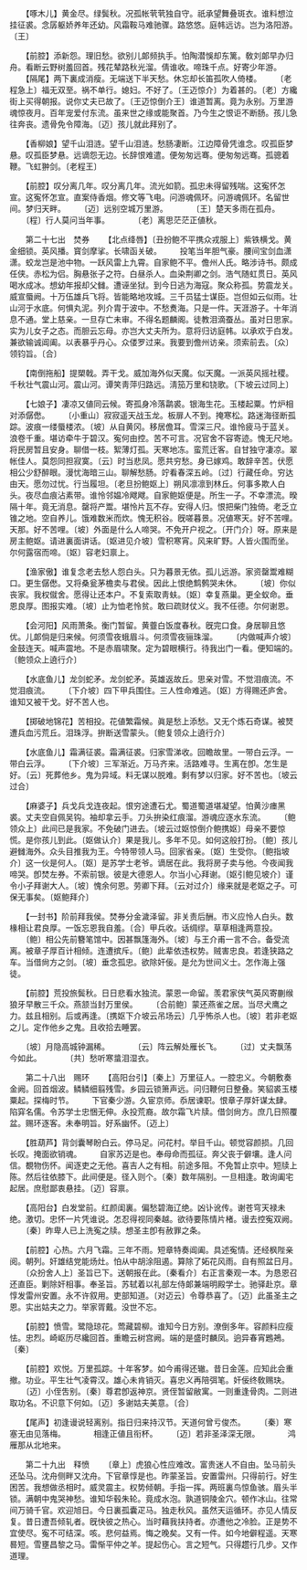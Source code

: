 <!-- { "loadSidebar": true } -->
　　【啄木儿】黄金尽。绿鬓秋。况孤帐茕茕独自守。祇承望舞叠斑衣。谁料想泣挂征裘。念孱躯娇养年还幼。风霜鞍马难驰骤。路悠悠。庭帏远访。岂为洛阳游。〔王〕 

　　【前腔】添新怨。理旧愁。欲别儿郞频执手。怕陶潜悞却东篱。敎刘郞早办归舟。看断云野树羞回首。残花辇路秋光溜。倩谁收。啼珠千点。好寄少年游。 
　　【隔尾】两下裏成消瘦。无端送下半天愁。休忘却长笛孤吹人倚楼。 
　　〔老程急上〕福无双至。祸不单行。媳妇。不好了。〔王迈惊介〕为着甚的。〔老〕方纔街上买得朝报。说你丈夫已故了。〔王迈惊倒介王〕谁道暂离。竟为永别。万里游魂惊夜月。百年宠爱付东流。虽来世之缘或能聚首。乃今生之恨讵不断肠。孩儿急往奔丧。遗骨免令障海。〔迈〕孩儿就此拜别了。 

　　【香柳娘】望千山泪涟。望千山泪涟。愁肠凄断。江边障骨凭谁念。叹孤臣梦悬。叹孤臣梦悬。远谪怨无边。长辞恨难遣。便匆匆远骞。便匆匆远骞。孤骢着鞭。飞虹翀剑。〔老程王〕 

　　【前腔】叹分离几年。叹分离几年。流光如箭。孤忠未得留残喘。这寃怀怎宣。这寃怀怎宣。直案侍香烟。修文等飞电。问游魂佩环。问游魂佩环。名留世间。梦归天畔。 
　　〔迈〕远别空城万里游。　　　　〔王〕楚天多雨在孤舟。 
　　〔程〕行人莫问当年事。　　　　〔老〕离思茫茫正値秋。 

　　第二十七出　焚券 
　　【北点绛唇】〔丑扮鲍不平携众戎服上〕紫铁横戈。黄金细锁。英风播。寳剑摩挲。长啸函关破。 
　　投笔当年胆气豪。腰间宝剑血潇潇。蛟龙岂是池中物。一跃风雷上九霄。自家鲍不平。儋州人氏。略涉诗书。颇成任侠。赤松为侣。胸悬张子之符。白昼杀人。血染荆卿之剑。浩气随虹贯日。英风喝水成冰。想幼年报却父雠。遭诬坐狱。到今日逃为海寇。聚众称孤。势震龙关。威宣蜃阙。十万伍雄兵飞将。皆能略地攻城。三千员猛士谋臣。岂但如云似雨。壮山河于水底。何惧丸泥。列介胄于波中。不愁煑海。只是一件。天涯游子。十年消息不通。堂上慈亲。一旦存亡未审。不得名题麟阁。徒教泪滴蚕丛。虽对日思家。实为儿女子之态。而胆云忘母。亦岂大丈夫所为。意将归访庭帏。以承欢于白发。兼欲输诚阊阖。以表暴乎丹心。众偻罗过来。我要到儋州访亲。须索前去。〔众〕领钧旨。〔合〕 

　　【南倒拖船】提槊戟。弄干戈。威加海外似天魔。似天魔。一派英风摇社稷。千秋壮气震山河。震山河。谭笑靑萍归路远。淸笳万里和铙歌。〔下坡云过同上〕 

　　【七娘子】凄凉又値同云候。寄孤身冷落鹴裘。银海生花。玉楼起粟。竹炉相对添僝僽。 
　　〔小重山〕寂寂遥天战玉龙。板扉人不到。掩寒松。路迷海径断孤踪。波痕一缕蜃楼浓。〔坡〕从自黄冈。移居儋耳。雪深三尺。谁怜疲马于蓝关。浪卷千重。堪访牵牛于碧汉。寃何由控。苦不可言。况官舍不容寄迹。愧无尺地。将民房暂且安身。聊借一枝。絮薄灯孤。天寒地冻。蛮荒迁客。自甘独守凄凉。翠帐佳人。莫怨同担寂寞。〔云〕时当悲凤。愿共穷愁。身已嫁鸡。敢辞辛苦。伏愿相公少舒醉眼。漫忧海暗三山。聊解愁肠。竚看春深五岭。〔过〕行藏任命。穷达由天。愿勿过忧。行当履坦。〔老旦扮鲍妪上〕朔风凛凛到林丘。何事多欺人白头。夜尽血痕沾素带。谁怜邻媪冷飕飕。自家鲍妪便是。所生一子。不幸漂流。暌隔十年。竟无消息。罄将产鬻。堪怜片瓦不存。安得人归。恨把柴门独倚。老乏立锥之地。空自养儿。饿难数米而炊。愧无积谷。旣嗟暮景。况値寒天。好不苦哩。天那。好不苦哩。〔坡〕外面是什么人啼哭。不免开户视之。〔开门介〕呀。原来是房主鲍妪。请进裏面讲话。〔妪进见介坡〕雪积寒宵。风来旷野。人皆火围而坐。尔何露宿而啼。〔妪〕容老妇禀上。 

　　【渔家傲】谁复念老去愁人怨白头。只为暮景无依。孤儿远游。家资罄鬻难糊口。更生僝僽。又将桑瓮茅檐卖与君侯。因此上恨绝鹪鹩哭未休。 
　　〔坡〕你似丧家。我权僦舍。愿得让还本户。不复索取靑蚨。〔妪〕幸复燕巢。更全蚁命。垂恩良厚。图报实难。〔坡〕止为恤老怜贫。敢曰疏财仗义。我不任德。尔何谢恩。 

　　【会河阳】风雨萧条。衡门暂留。黄虀白饭度春秋。旣完口食。身居聊且悠优。儿郞倘是归来候。何须雪夜蛾眉斗。何须雪夜骊珠溜。 
　　〔内做喊声介坡〕金鼓连天。喊声震地。不是赤眉啸聚。定为碧眼横行。待我出门一看。便知端的。〔鲍领众上遶行介〕 

　　【水底鱼儿】龙剑蛇矛。龙剑蛇矛。英雄返故丘。思亲对雪。不觉泪痕流。不觉泪痕流。 
　　〔下介坡〕四下甲兵围住。三人性命难逃。〔妪〕方得赐还庐舍。谁知又被干戈。好不苦人也。 

　　【掷破地锦花】苦相投。花値繁霜候。眞是愁上添愁。又无个炼石奇谋。被燹遭兵血污荒丘。泪珠浮。拚断送雪蒙头。〔鲍复领众上遶行介〕 

　　【水底鱼儿】霜满征裘。霜满征裘。归家雪涕收。回瞻故里。一带白云浮。一带白云浮。 
　　〔下介坡〕三军渐近。万马齐来。活路难寻。生离在卽。怎生是好。〔云〕死葬他乡。鬼为异域。料无谋以脱难。剩有梦以归家。好不苦也。〔坡云过合〕 

　　【麻婆子】兵戈兵戈连夜起。恨穷途遭石尤。蜀道蜀道堪凝望。怕黄沙瘗黑裘。丈夫空自佩吴钩。袖却拿云手。刀头拚染红痕溜。游魂应逐水东流。 
　　〔鲍领众上〕此间已是我家。不免破门进去。〔坡云过妪惊倒介鲍携妪〕母亲不要惊慌。是你孩儿到此。〔妪做认介〕果是我儿。多年不见。如何这般打扮。〔鲍〕孩儿避雠海外。众头目推我为王。今特带领人马。回家省亲。〔妪〕生受你。〔鲍指坡介〕这一伙是何人。〔妪〕是苏学士老爷。谪居在此。我将房子卖与他。今夜闻我啼哭。卽焚左券。不索前银。彼是大德恩人。尔当小心拜谢。〔妪引鲍见坡介〕谨令小子拜谢大人。〔坡〕愧余何恩。劳卿下拜。〔云对过介〕缘来就是老妪之子。可保无事矣。〔妪鲍拜介〕 

　　【一封书】阶前拜我侯。焚券分金濊泽留。非关责后酬。市义应怜人白头。数椽相让君良厚。一饭忘恩我自羞。〔合〕甲兵收。话绸缪。草草相逢两意投。 
　　〔鲍〕相公先前簪笔馆中。因甚飘篷海外。〔坡〕与王介甫一言不合。备受流离。被章子厚百计相倾。连遭摈斥。〔鲍〕此辈依违权势。贼害忠良。若逢狭路之车。当借尙方之剑。〔坡〕垂念孤忠。欲除奸佞。是允为世间义士。怎作海上强徒。 

　　【前腔】荒投旅鬓秋。日日悲看水独流。蒙恩一命留。羡君家侠气英风寄蒯缑狼牙早散三千众。燕颔当封万里侯。 
　　〔合前鲍〕蒙还燕雀之居。当尽犬鹰之力。兹且相别。后或再逢。〔携妪下介坡云吊场云〕几乎怖杀人也。〔坡〕若非老妪之儿。定作他乡之鬼。且收拾去睡罢。 

　　〔坡〕月隐高城钟漏稀。　　　　〔云〕阵云解处雁长飞。 
　　〔过〕丈夫飘荡今如此。　　　　〔共〕愁听寒螀泪湿衣。 

　　第二十八出　赐环 
　　【高阳台引】〔秦上〕万里征人。一腔忠义。今朝敷奏金阙。回首烟波。鳞鳞细翦残雪。乡园云锁箫声远。问归鞭何日整叠。笑貂裘玉楼粟起。探梅时节。 
　　下官秦少游。久宦京师。忝居谏职。恨章子厚奸谋太肆。陷穽名儒。令苏学士忠悃无伸。永投荒裔。故尔霜飞片牍。借剑尙方。庶几日照覆盆。赐环逐客。未奉明旨。好系幽怀。〔迈上〕 

　　【胜葫芦】背剑囊琴盼白云。停马足。问花村。举目千山。顿觉容颜损。几回长叹。掩面欲销魂。 
　　自家苏迈是也。奉母命而孤征。奔父丧于僻壤。逢人问信。覩物伤怀。闻逐吏之无他。喜吉人之有相。前途多阻。不免暂止京中。短牍上陈。然后往依膝下。此间便是。径入则个。〔秦〕数年隔别。一旦相逢。敢询阖宅起居。庶慰鄙衷悬挂。〔迈〕容禀。 

　　【高阳台】白发堂前。红颜闺裏。偏愁碧海辽绝。凶讣讹传。谢苍穹天禄未绝。激切。忠怀一片凭谁说。怎忍得视同秦越。欲待要陈情片楮。谩去控寃双阙。 
　　〔秦〕昨卑人已上洗寃之牍。想圣主卽有赦罪之条。 

　　【前腔】心热。六月飞霜。三年不雨。短章特奏阊阖。具述寃情。还经枫陛亲阅。朝列。奸雄结党能炀灶。怕从中胡涂阻遏。算除了妬花风雨。自有照盆日月。 
　　〔众扮舍人上〕圣旨已下。送朝报在此。〔秦看介〕右正言秦观一本。为恳恩召还直臣。剿除奸相事。奉圣旨。苏轼着以礼部左侍郞兼端明殿学士。驰驿赴京。章惇发雷州安置。永不许叙用。吏部知道。〔对迈云〕令尊恭喜了。〔迈〕此虽圣主之恩。实出姑夫之力。举家胥戴。没世不忘。 

　　【前腔】愤雪。鹭隐琼花。莺藏碧柳。谁知今日方别。潦倒多年。容颜料应瘦怯。忠烈。崎岖历尽纔回首。重瞻云树宫阙。端的是盛时麟凤。逈异春宵鶗鴂。〔秦〕 

　　【前腔】欢悦。万里孤踪。十年客梦。如今甫得还辙。昔日金莲。应知此会重撤。功业。平生壮气凌霄汉。雄心未肯销灭。喜忠义再陪弭笔。奸佞终敎赐玦。 
　　〔迈〕小侄吿别。〔秦〕尊君卽返神京。贤侄暂留敝寓。一则重逢骨肉。二则进取功名。不识意下何如。〔迈〕多谢姑夫美意。〔合〕 

　　【尾声】初逢谩说轻离别。指日归来持汉节。天道何曾亏俊杰。 
　　〔秦〕寒塞无由见落梅。　　　　相逢正値且衔杯。 
　　〔迈〕若非圣泽深无限。　　　　鸿雁那从北地来。 

　　第二十九出　释愤 
　　〔章上〕虎狼心性应难改。富贵迷人不自由。坠马前头还坠马。沈舟侧畔又沈舟。下官章惇是也。昨蒙圣旨。安置雷州。只得前行。好生困苦。我想做丞相时。威灵震主。权势倾朝。手指一挥。两班裏鸟惊鱼骇。眉头半锁。满朝中鬼哭神愁。谁知华毂朱轮。竟成水泡。孰道铜陵金穴。顿作冰山。往常间万骑千官。欢迎旭日。今日裏孤囊疋马。独走秋风。虽然天运循环。亦见人情反复。昔日遭吾倾轧者。旣快彼之热心。当时藉我扶持者。亦遭他之冷脸。正是势不宜使尽。寃不可结深。咳。悲何益焉。悔之晚矣。又有一件。如今地僻程遥。天寒晷短。雪壅昌黎之马。雷惭平仲之羊。提起伤心。言之短气。只得趱行几步。又作道理。 

